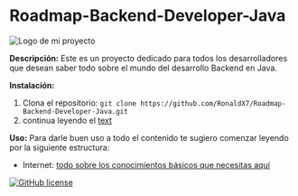# Roadmap-Backend-Developer-Java

![Logo de mi proyecto](images/logo.png)

**Descripción:**
Este es un proyecto dedicado para todos los desarrolladores que desean saber todo sobre el mundo del desarrollo Backend en Java.

**Instalación:**
1. Clona el repositorio: `git clone https://github.com/RonaldX7/Roadmap-Backend-Developer-Java.git`
2. continua leyendo el [text](README.md)

**Uso:**
Para darle buen uso a todo el contenido te sugiero comenzar leyendo por la siguiente estructura:

- Internet: [todo sobre los conocimientos básicos que necesitas aquí](https://github.com/RonaldX7/Roadmap-Backend-Developer-Java/tree/main/internet)

[![GitHub license](https://img.shields.io/badge/license-MIT-blue.svg)](https://github.com/your-username/your-repo/blob/main/LICENSE)